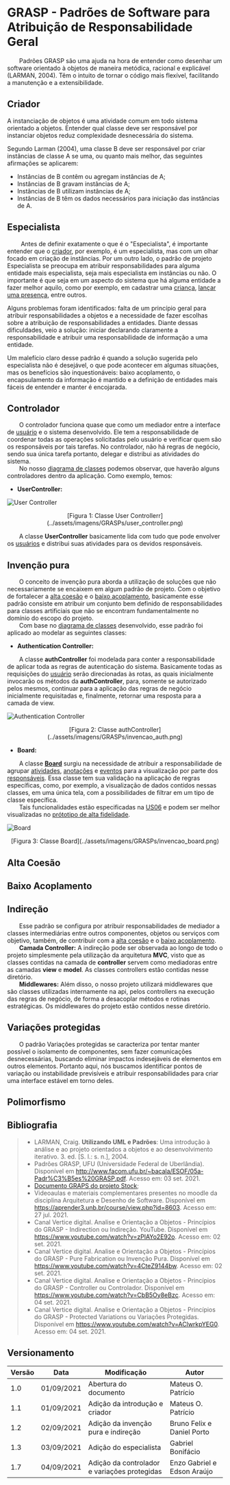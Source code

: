 # GRASP - Padrões de Software para Atribuição de Responsabilidade Geral

&emsp;&emsp;Padrões GRASP são uma ajuda na hora de entender como desenhar um software orientado à objetos de maneira metódica, racional e explicável (LARMAN, 2004). Têm o intuito de tornar o código mais flexível, facilitando a manutenção e a extensibilidade.

## Criador

A instanciação de objetos é uma atividade comum em todo sistema orientado a objetos. Entender qual classe deve ser responsável por instanciar objetos reduz complexidade desnecessária do sistema.

Segundo Larman (2004), uma classe B deve ser responsável por criar instâncias de classe A se uma, ou quanto mais melhor, das seguintes afirmações se aplicarem:

- Instâncias de B contêm ou agregam instâncias de A;
- Instâncias de B gravam instâncias de A;
- Instâncias de B utilizam instâncias de A;
- Instâncias de B têm os dados necessários para iniciação das instâncias de A.

## Especialista
&emsp;&emsp;
Antes de definir exatamente o que é o "Especialista", é importante entender que o [criador](#criador), por exemplo, é um especialista, mas com um olhar focado em criação de instâncias. 
Por um outro lado, o padrão de projeto Especialista se preocupa em atribuir responsabilidades para alguma entidade mais especialista, seja mais especialista em instâncias ou não. O importante é que seja em um aspecto do sistema que há alguma entidade a fazer melhor aquilo, como por exemplo, em cadastrar uma [criança](../../base/requisitos/modelagem/lexicos/#lexico-crianca), [lançar uma presença](../../base/requisitos/modelagem/lexicos/#lexico-lancar-presenca), entre outros.

Alguns problemas foram identificados: falta de um princípio geral para atribuir responsabilidades a objetos e a necessidade de fazer escolhas sobre a atribuição de responsabilidades a entidades. Diante dessas dificuldades, veio a solução: iniciar declarando claramente a responsabilidade e atribuir uma responsabilidade de informação a uma entidade.

Um malefício claro desse padrão é quando a solução sugerida pelo especialista não é desejável, o que pode acontecer em algumas situações, mas os benefícios são inquestionáveis: baixo acoplamento, o encapsulamento da informação é mantido e a definição de entidades mais fáceis de entender e manter é encojarada.

## Controlador

&emsp;&emsp;O controlador funciona quase que como um mediador entre a interface de [usuário](../../base/requisitos/modelagem/lexicos/#lexico-usuario) e o sistema desenvolvido. Ele tem a responsabilidade de coordenar todas as operações solicitadas pelo usuário e verificar quem são os responsáveis por tais tarefas. No controlador, não há regras de negócio, sendo sua única tarefa portanto, delegar e distribui as atividades do sistema.<br>
&emsp;&emsp;No nosso [diagrama de classes](../../modelagem/modelagem-estatica/diagrama-de-classes) podemos observar, que haverão alguns controladores dentro da aplicação. Como exemplo, temos:

- **UserController:**

![User Controller](../assets/imagens/GRASPs/user_controller.png)
<center>[Figura 1: Classe User Controllerr](../assets/imagens/GRASPs/user_controller.png)</center>

&emsp;&emsp;A classe **UserController** basicamente lida com tudo que pode envolver os [usuários](../../base/requisitos/modelagem/lexicos/#lexico-usuario) e distribui suas atividades para os devidos responsáveis.

## Invenção pura
&emsp;&emsp;O conceito de invenção pura aborda a utilização de soluções que não necessariamente se encaixem em algum padrão de projeto.
Com o objetivo de fortalecer a [alta coesão](#alta-coesao) e o [baixo acoplamento](#baixo-acoplamento), basicamente esse padrão consiste em atribuir um conjunto bem definido de responsabilidades para classes artificiais que não se encontram fundamentalmente no domínio do escopo do projeto.<br>
&emsp;&emsp;Com base no [diagrama de classes](../../modelagem/modelagem-estatica/diagrama-de-classes) desenvolvido, esse padrão foi aplicado ao modelar as seguintes classes:

- **Authentication Controller:**

&emsp;&emsp;A classe **authController** foi modelada para conter a responsabilidade de aplicar toda as regras de autenticação do sistema. Basicamente todas as requisições do [usuário](../../base/requisitos/modelagem/lexicos/#lexico-usuario) serão direcionadas às rotas, as quais inicialmente invocarão os métodos da **authController**, para, somente se autorizado pelos mesmos, continuar para a aplicação das regras de negócio inicialmente requisitadas e, finalmente, retornar uma resposta para a camada de view.

![Authentication Controller](../assets/imagens/GRASPs/invencao_auth.png)
<center>[Figura 2: Classe authController](../assets/imagens/GRASPs/invencao_auth.png)</center>

- **Board:**

&emsp;&emsp;A classe [**Board**](../../base/requisitos/modelagem/lexicos/#lexico-mural) surgiu na necessidade de atribuir a responsabilidade de agrupar [atividades](../../base/requisitos/modelagem/lexicos/#lexico-atividade), [anotações](../../base/requisitos/modelagem/lexicos/#lexico-anotacao) e [eventos](../../base/requisitos/modelagem/lexicos/#lexico-evento) para a visualização por parte dos [responsáveis](../../base/requisitos/modelagem/lexicos/#lexico-responsavel). Essa classe tem sua validação na aplicação de regras específicas, como, por exemplo, a visualização de dados contidos nessas classes, em uma única tela, com a possibilidades de filtrar em um tipo de classe específica.<br>
&emsp;&emsp;Tais funcionalidades estão especificadas na [US06](../../product-backlog/#US06) e podem ser melhor visualizadas no [prótotipo de alta fidelidade](../../base/design-sprint/prototipo-alta/#prototipo-produzido).

![Board](../assets/imagens/GRASPs/invencao_board.png)
<center>[Figura 3: Classe Board](../assets/imagens/GRASPs/invencao_board.png)</center>

## Alta Coesão


## Baixo Acoplamento


## Indireção

&emsp;&emsp;Esse padrão se configura por atribuir responsabilidades de mediador a classes intermediárias entre outros componentes, objetos ou serviços com objetivo, também, de contribuir com a [alta coesão](#alta-coesao) e o [baixo acoplamento](#baixo-acoplamento).<br>
&emsp;&emsp;**Camada Controller:** A indireção pode ser observada ao longo de todo o projeto simplesmente pela utilização da arquitetura **MVC**, visto que as classes contidas na camada de **controller** servem como mediadoras entre as camadas **view** e **model**. As classes controllers estão contidas nesse diretório.<br>
&emsp;&emsp;**Middlewares:** Além disso, o nosso projeto utilizará middlewares que são classes utilizadas internamente na api, pelos controllers na execução das regras de negócio, de forma a desacoplar métodos e rotinas estratégicas. Os middlewares do projeto estão contidos nesse diretório.

## Variações protegidas
&emsp;&emsp;O padrão Variações protegidas se caracteriza por tentar manter possível o isolamento de componentes, sem fazer comunicações desnecessárias, buscando eliminar impactos indesejáveis de elementos em outros elementos. Portanto aqui, nós buscamos identificar pontos de variação ou instabilidade previsíveis e atribuir responsabilidades para criar uma interface estável em torno deles.

## Polimorfismo



## Bibliografia

> - LARMAN, Craig. <b>Utilizando UML e Padrões</b>: Uma introdução à análise e ao projeto orientados a objetos e ao desenvolvimento iterativo. 3. ed. [S. l.: s. n.], 2004.
> - Padrões GRASP, UFU (Universidade Federal de Uberlândia). Disponível em http://www.facom.ufu.br/~bacala/ESOF/05a-Padr%C3%B5es%20GRASP.pdf. Acesso em: 03 set. 2021.
> - [Documento GRAPS do projeto Stock](https://unbarqdsw.github.io/2020.1_G12_Stock/#/Project/Estudos/GRASP);
> - Videoaulas e materiais complementares presentes no moodle da disciplina Arquitetura e Desenho de Software. Disponível em <https://aprender3.unb.br/course/view.php?id=8603>. Acesso em: 27 jul. 2021.
> - Canal Vertice digital. Analise e Orientação a Objetos - Princípios do GRASP - Indirection ou Indireção. YouTube. Disponível em <https://www.youtube.com/watch?v=zPlAYo2E92o>. Acesso em: 02 set. 2021.
> - Canal Vertice digital. Analise e Orientação a Objetos - Princípios do GRASP - Pure Fabrication ou Invenção Pura. Disponível em <https://www.youtube.com/watch?v=4CteZ9144bw>. Acesso em: 02 set. 2021.
> - Canal Vertice digital. Analise e Orientação a Objetos - Princípios do GRASP - Controller ou Controlador. Disponível em <https://www.youtube.com/watch?v=CbB5Oy8eBzc>. Acesso em: 04 set. 2021.
> - Canal Vertice digital. Analise e Orientação a Objetos - Princípios do GRASP - Protected Variations ou Variações Protegidas. Disponível em <https://www.youtube.com/watch?v=AClwrkpYEG0>. Acesso em: 04 set. 2021.

## Versionamento
| Versão | Data | Modificação | Autor |
|--|--|--|--|
|1.0|01/09/2021| Abertura do documento | Mateus O. Patrício |
|1.1|01/09/2021| Adição da introdução e criador | Mateus O. Patrício |
|1.2|02/09/2021| Adição da invenção pura e indireção | Bruno Felix e Daniel Porto |
|1.3|03/09/2021| Adição do especialista | Gabriel Bonifácio |
|1.7|04/09/2021| Adição da controlador e variações protegidas | Enzo Gabriel e Edson Araújo |
